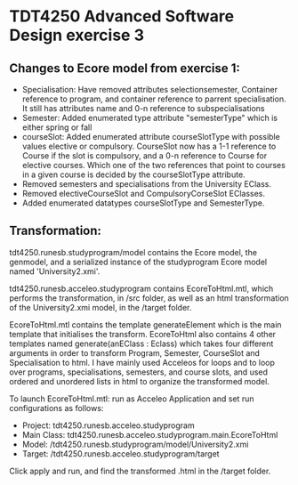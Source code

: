 # TDT4250 Advanced Software Design exercise 3
## Changes to Ecore model from exercise 1:
- Specialisation: Have removed attributes selectionsemester, Container reference to program, and container reference to parrent specialisation. It still has attributes name and 0-n reference to subspecialisations
- Semester: Added enumerated type attribute "semesterType" which is either spring or fall
- courseSlot: Added enumerated attribute courseSlotType with possible values elective or compulsory. CourseSlot now has a 1-1 reference to Course if the slot is compulsory, and a 0-n reference to Course for elective courses. Which one of the two references that point to courses in a given course is decided by the courseSlotType attribute.
- Removed semesters and specialisations from the University EClass.
- Removed electiveCourseSlot and CompulsoryCorseSlot EClasses.
- Added enumerated datatypes courseSlotType and SemesterType.

## Transformation:
tdt4250.runesb.studyprogram/model contains the Ecore model, the genmodel, and a serialized instance of the studyprogram Ecore model named 'University2.xmi'.

tdt4250.runesb.acceleo.studyprogram contains EcoreToHtml.mtl, which performs the transformation,  in /src folder, as well as an html transformation of the University2.xmi model, in the /target folder.

EcoreToHtml.mtl contains the template generateElement which is the main template that initialises the transform. EcoreToHtml also contains 4 other templates named generate(anEClass : Eclass) which takes four different arguments in order to transform Program, Semester, CourseSlot and Specialisation to html. I have mainly used Acceleos for loops and to loop over programs, specialisations, semesters, and course slots, and used ordered and unordered lists in html to organize the transformed model.

To launch EcoreToHtml.mtl: run as Acceleo Application and set run configurations as follows:
- Project: tdt4250.runesb.acceleo.studyprogram
- Main Class: tdt4250.runesb.acceleo.studyprogram.main.EcoreToHtml
- Model: /tdt4250.runesb.studyprogram/model/University2.xmi
- Target: /tdt4250.runesb.acceleo.studyprogram/target

Click apply and run, and find the transformed .html in the /target folder.

